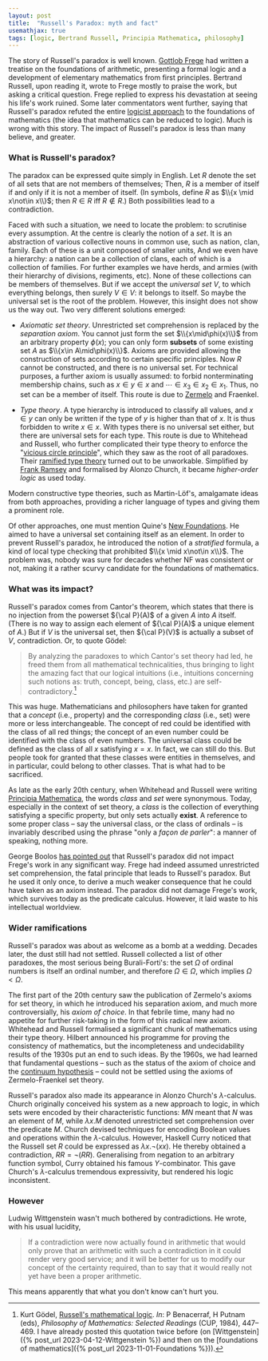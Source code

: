 ```yaml
---
layout: post
title:  "Russell's Paradox: myth and fact"
usemathjax: true 
tags: [logic, Bertrand Russell, Principia Mathematica, philosophy]
---
```


The story of Russell's paradox is well known. 
[Gottlob Frege](https://plato.stanford.edu/entries/frege/) had written a treatise 
on the foundations of arithmetic, presenting a formal logic and a
development of elementary mathematics from first principles. 
Bertrand Russell, upon reading it, wrote to Frege mostly to praise the work, but asking a critical question. Frege replied to express his devastation at seeing his life's work ruined. 
Some later commentators went further, saying that Russell's paradox refuted the entire [logicist approach](https://plato.stanford.edu/entries/logicism/#) 
to the foundations of mathematics (the idea that mathematics can be reduced to logic). 
Much is wrong with this story. 
The impact of Russell's paradox is less than many believe, and greater. 

### What is Russell's paradox?

The paradox can be expressed quite simply in English.
Let $R$ denote the set of all sets that are not members of themselves;
Then, $R$ is a member of itself if and only if it is not a member of itself. 
(In symbols, define $R$ as $\\{x \mid x\not\in x\\}$; then $R\in R$ iff $R\not\in R$.)
Both possibilities lead to a contradiction. 

Faced with such a situation, we need to locate the problem: to scrutinise every assumption. 
At the centre is clearly the notion of a *set*.
It is an abstraction of various collective nouns in common use, 
such as nation, clan, family. Each of these is a unit composed of smaller units,
And we even have a hierarchy: a nation can be a collection of clans, 
each of which is a collection of families. 
For further examples we have herds, and armies (with their hierarchy of divisions, regiments, etc).
None of these collections can be members of themselves. 
But if we accept the *universal set* $V$, to which everything belongs, 
then surely $V\in V$: it belongs to itself. 
So maybe the universal set is the root of the problem.
However, this insight does not show us the way out. 
Two very different solutions emerged: 

* *Axiomatic set theory*. Unrestricted set comprehension is replaced by the *separation axiom*. 
You cannot just form the set $\\{x\mid\phi(x)\\}$ from an arbitrary property $\phi(x)$; 
you can only form **subsets** of some existing set $A$ as $\\{x\in A\mid\phi(x)\\}$. 
Axioms are provided allowing the construction of sets according to certain specific principles.
Now $R$ cannot be constructed, and there is no universal set. 
For technical purposes, a further axiom is usually assumed: to forbid 
nonterminating membership chains,
such as $x\in y\in x$ and  $\cdots \in x_3\in x_2\in x_1$.
Thus, no set can be a member of itself. 
This route is due to [Zermelo](https://plato.stanford.edu/entries/zermelo-set-theory/) 
and Fraenkel.

* *Type theory*. 
A type hierarchy is introduced to classify all values, and $x\in y$
can only be written if the type of $y$ is higher than that of $x$.
It is thus forbidden to write $x\in x$. 
With types there is no universal set either, but there are universal sets for each type. 
This route is due to Whitehead and Russell, who further complicated their type theory 
to enforce the "[vicious circle principle](https://plato.stanford.edu/entries/russell-paradox/#ERP)", 
which they saw as the root of all paradoxes. 
Their [ramified type theory](https://plato.stanford.edu/entries/type-theory/#RamiHierImprPrin) 
turned out to be unworkable.
Simplified by [Frank Ramsey](https://plato.stanford.edu/entries/ramsey/) 
and formalised by Alonzo Church, 
it became *higher-order logic* as used today. 

Modern constructive type theories, such as Martin-Löf's, 
amalgamate ideas from both approaches,
providing a richer language of types and giving them a prominent role.

Of other approaches, one must mention 
Quine's [New Foundations](https://plato.stanford.edu/entries/quine-nf/). 
He aimed to have a universal set containing itself as an element. 
In order to prevent Russell's paradox, he introduced the notion of a *stratified* formula,
a kind of local type checking that prohibited $\\{x \mid x\not\in x\\}$.
The problem was, nobody was sure for decades whether NF was consistent or not,
making it a rather scurvy candidate for the foundations of mathematics. 

### What was its impact?

Russell's paradox comes from Cantor's theorem, which states that 
there is no injection from the powerset ${\cal P}(A)$ of a given $A$ into $A$ itself. 
(There is no way to assign each element of ${\cal P}(A)$
a unique element of $A$.) But if $V$ is the universal set, 
then ${\cal P}(V)$ is actually a subset of $V$, contradiction.
Or, to quote Gödel:

> By analyzing the paradoxes to which Cantor's set theory had led, he freed them from all mathematical technicalities, thus bringing to light the amazing fact that our logical intuitions (i.e., intuitions concerning such notions as: truth, concept, being, class, etc.) are self-contradictory.[^1]

[^1]: Kurt Gödel, [Russell's mathematical logic](https://doi.org/10.1017/CBO9781139171519.024). *In*: P Benacerraf, H Putnam (eds), *Philosophy of Mathematics: Selected Readings* (CUP, 1984), 447–469. I have already posted this quotation twice before (on [Wittgenstein]({% post_url 2023-04-12-Wittgenstein %}) and then on the [foundations of mathematics]({% post_url 2023-11-01-Foundations %})).


This was huge. Mathematicians and philosophers have taken for granted that a *concept* 
(i.e., property)
and the corresponding *class* (i.e., set) were more or less interchangeable.
The concept of red could be identified with the class of all red things; 
the concept of an even number could be identified with the class of even numbers. 
The universal class could be defined as the class of all $x$ satisfying $x=x$.
In fact, we can still do this. But people took for granted that these classes 
were entities in themselves, and in particular, could belong to other classes. 
That is what had to be sacrificed. 

As late as the early 20th century, when Whitehead and Russell were writing
[Principia Mathematica](https://plato.stanford.edu/entries/principia-mathematica/),
the words *class* and *set* were synonymous. 
Today, especially in the context of set theory, 
a *class* is the collection of everything satisfying a specific property,
but only sets actually **exist**. 
A reference to some proper class – say the universal class, or the class of ordinals –
is invariably described using the phrase "only a *façon de parler*": 
a manner of speaking, nothing more. 

George Boolos [has pointed out](https://www.jstor.org/stable/4545060) 
that Russell's paradox did not impact 
Frege's work in any significant way. Frege had indeed assumed 
unrestricted set comprehension, the fatal principle that leads to Russell's paradox.
But he used it only once, to derive a much weaker consequence 
that he could have taken as an axiom instead. The paradox
did not damage Frege's work, which survives today as the predicate calculus. 
However, it laid waste to his intellectual worldview. 

### Wider ramifications

Russell's paradox was about as welcome as a bomb at a wedding. 
Decades later, the dust still had not settled.
Russell collected a list of other paradoxes, the most serious being 
Burali-Forti's: the set $\Omega$ of ordinal numbers is itself an ordinal number, 
and therefore $\Omega\in \Omega$, which implies $\Omega<\Omega$. 

The first part of the 20th century saw the publication of Zermelo's
axioms for set theory, in which he introduced his separation axiom, and much more controversially, his *axiom of choice*. 
In that febrile time, many had no appetite for further risk-taking 
in the form of this radical new axiom.
Whitehead and Russell formalised a significant chunk of mathematics using their type theory. 
Hilbert announced his programme for proving the consistency of mathematics, 
but the incompleteness and undecidability results of the 1930s put an end to such ideas. 
By the 1960s, we had learned that fundamental questions – such as the status of the axiom of choice and the [continuum hypothesis](https://plato.stanford.edu/entries/continuum-hypothesis/) – could not be settled 
using the axioms of Zermelo-Fraenkel set theory. 

Russell's paradox also made its appearance in Alonzo Church's $\lambda$-calculus. 
Church originally conceived his system as a new approach to logic, 
in which sets were encoded by their characteristic functions: $MN$
meant that $N$ was an element of $M$, 
while $\lambda x. M$ denoted unrestricted set comprehension over the predicate $M$.
Church devised techniques for encoding Boolean values and operations 
within the $\lambda$-calculus.
However, Haskell Curry noticed that the Russell set $R$ 
could be expressed as $\lambda x. \neg (x x)$.
He thereby obtained a contradiction, $RR = \neg(RR)$.
Generalising from negation to an arbitrary function symbol, 
Curry obtained his famous $Y$-combinator.
This gave Church's $\lambda$-calculus tremendous expressivity, 
but rendered his logic inconsistent. 

### However

Ludwig Wittgenstein wasn't much bothered by contradictions. He wrote, with his usual lucidity, 

> If a contradiction were now actually found in arithmetic that would only prove that an arithmetic with such a contradiction in it could render very good service; and it will be better for us to modify our concept of the certainty required, than to say that it would really not yet have been a proper arithmetic.

This means apparently that what you don't know can't hurt you. 
